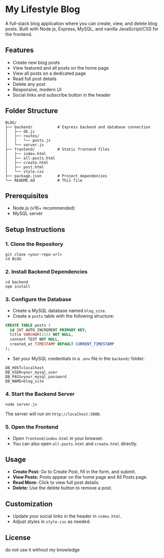 # My Lifestyle Blog

A full-stack blog application where you can create, view, and delete blog posts. Built with Node.js, Express, MySQL, and vanilla JavaScript/CSS for the frontend.

## Features
- Create new blog posts
- View featured and all posts on the home page
- View all posts on a dedicated page
- Read full post details
- Delete any post
- Responsive, modern UI
- Social links and subscribe button in the header

## Folder Structure
```
BLOG/
├── backend/           # Express backend and database connection
│   ├── db.js
│   ├── routes/
│   │   └── posts.js
│   └── server.js
├── frontend/          # Static frontend files
│   ├── index.html
│   ├── all-posts.html
│   ├── create.html
│   ├── post.html
│   └── style.css
├── package.json       # Project dependencies
└── README.md          # This file
```

## Prerequisites
- Node.js (v16+ recommended)
- MySQL server

## Setup Instructions

### 1. Clone the Repository
```
git clone <your-repo-url>
cd BLOG
```

### 2. Install Backend Dependencies
```
cd backend
npm install
```

### 3. Configure the Database
- Create a MySQL database named `blog_site`.
- Create a `posts` table with the following structure:

```sql
CREATE TABLE posts (
  id INT AUTO_INCREMENT PRIMARY KEY,
  title VARCHAR(255) NOT NULL,
  content TEXT NOT NULL,
  created_at TIMESTAMP DEFAULT CURRENT_TIMESTAMP
);
```
- Set your MySQL credentials in a `.env` file in the `backend/` folder:

```
DB_HOST=localhost
DB_USER=your_mysql_user
DB_PASS=your_mysql_password
DB_NAME=blog_site
```

### 4. Start the Backend Server
```
node server.js
```
The server will run on `http://localhost:3000`.

### 5. Open the Frontend
- Open `frontend/index.html` in your browser.
- You can also open `all-posts.html` and `create.html` directly.

## Usage
- **Create Post:** Go to Create Post, fill in the form, and submit.
- **View Posts:** Posts appear on the home page and All Posts page.
- **Read More:** Click to view full post details.
- **Delete:** Use the delete button to remove a post.

## Customization
- Update your social links in the header in `index.html`.
- Adjust styles in `style.css` as needed.

## License
do not use it without my knowledge
